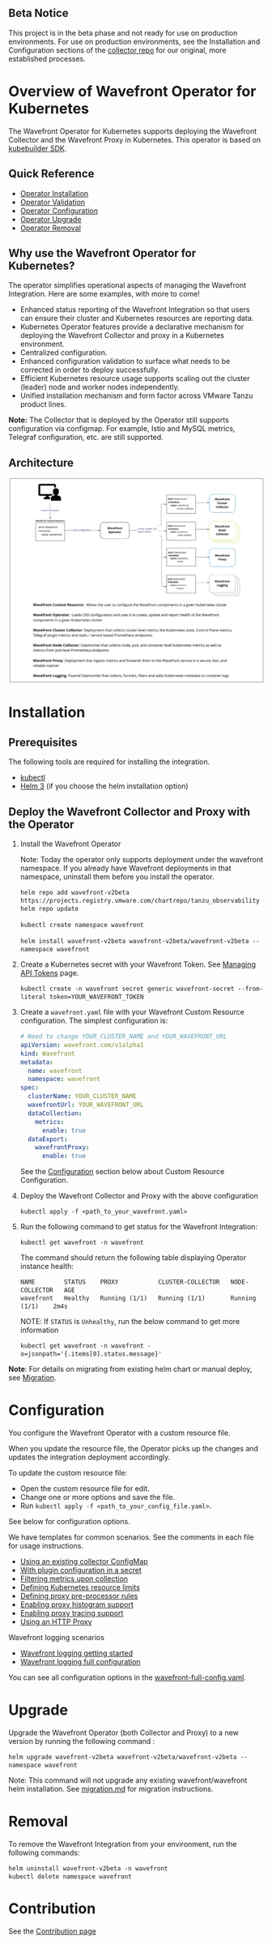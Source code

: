## Beta Notice

This project is in the beta phase and not ready for use on production environments.
For use on production environments,
see the Installation and Configuration sections of the [collector repo](https://github.com/wavefrontHQ/wavefront-collector-for-kubernetes)
for our original, more established processes.


# Overview of Wavefront Operator for Kubernetes

The Wavefront Operator for Kubernetes
supports deploying the Wavefront Collector and the Wavefront Proxy in Kubernetes.
This operator is based on [kubebuilder SDK](https://book.kubebuilder.io/).

## Quick Reference
- [Operator Installation](#installation)
- [Operator Validation](#component-status-validation)
- [Operator Configuration](#configuration)
- [Operator Upgrade](#upgrade)
- [Operator Removal](#removal)

## Why use the Wavefront Operator for Kubernetes?

The operator simplifies operational aspects of managing the Wavefront Integration. Here are some examples, with more to come!
 - Enhanced status reporting of the Wavefront Integration so that users can ensure their cluster and Kubernetes resources are reporting data.
 - Kubernetes Operator features provide a declarative mechanism for deploying the Wavefront Collector and proxy in a Kubernetes environment.
 - Centralized configuration.
 - Enhanced configuration validation to surface what needs to be corrected in order to deploy successfully.
 - Efficient Kubernetes resource usage supports scaling  out the cluster (leader) node and worker nodes independently.
 - Unified installation mechanism and form factor across VMware Tanzu product lines.

**Note:** The Collector that is deployed by the Operator still supports configuration via configmap.
For example, Istio and MySQL metrics, Telegraf configuration, etc. are still supported.

## Architecture

![Wavefront Operator for Kubernetes Architecture](architecture-logging2.png)

# Installation

## Prerequisites

The following tools are required for installing the integration.
- [kubectl](https://kubernetes.io/docs/tasks/tools/)
- [Helm 3](https://helm.sh/docs/intro/install/) (if you choose the helm installation option)

## Deploy the Wavefront Collector and Proxy with the Operator
1. Install the Wavefront Operator

   Note: Today the operator only supports deployment under the wavefront namespace.
   If you already have Wavefront deployments in that namespace, uninstall them before you install the operator.

   ```
   helm repo add wavefront-v2beta https://projects.registry.vmware.com/chartrepo/tanzu_observability
   helm repo update

   kubectl create namespace wavefront

   helm install wavefront-v2beta wavefront-v2beta/wavefront-v2beta --namespace wavefront
   ```

2. Create a Kubernetes secret with your Wavefront Token.
   See [Managing API Tokens](https://docs.wavefront.com/wavefront_api.html#managing-api-tokens) page.
   ```
   kubectl create -n wavefront secret generic wavefront-secret --from-literal token=YOUR_WAVEFRONT_TOKEN
   ```
3. Create a `wavefront.yaml` file with your Wavefront Custom Resource configuration.  The simplest configuration is:
   ```yaml
   # Need to change YOUR_CLUSTER_NAME and YOUR_WAVEFRONT_URL
   apiVersion: wavefront.com/v1alpha1
   kind: Wavefront
   metadata:
     name: wavefront
     namespace: wavefront
   spec:
     clusterName: YOUR_CLUSTER_NAME
     wavefrontUrl: YOUR_WAVEFRONT_URL
     dataCollection:
       metrics:
         enable: true
     dataExport:
       wavefrontProxy:
         enable: true
   ```
   See the [Configuration](#configuration) section below about Custom Resource Configuration.


4. Deploy the Wavefront Collector and Proxy with the above configuration
   ```
   kubectl apply -f <path_to_your_wavefront.yaml>
   ```
5. Run the following command to get status for the Wavefront Integration:
   ```
   kubectl get wavefront -n wavefront
   ```
   The command should return the following table displaying Operator instance health:
   ```
   NAME        STATUS    PROXY           CLUSTER-COLLECTOR   NODE-COLLECTOR   AGE
   wavefront   Healthy   Running (1/1)   Running (1/1)       Running (1/1)    2m4s
   ```
   NOTE: If `STATUS` is `Unhealthy`, run the below command to get more information
   ```
   kubectl get wavefront -n wavefront -o=jsonpath='{.items[0].status.message}'
   ```
**Note**: For details on migrating from existing helm chart or manual deploy,
see [Migration](docs/migration.md).

# Configuration

You configure the Wavefront Operator with a custom resource file.

When you update the resource file,
the Operator picks up the changes and updates the integration deployment accordingly.

To update the custom resource file:
- Open the custom resource file for edit.
- Change one or more options and save the file.
- Run `kubectl apply -f <path_to_your_config_file.yaml>`.

See below for configuration options.

We have templates for common scenarios. See the comments in each file for usage instructions.

 * [Using an existing collector ConfigMap](./deploy/kubernetes/scenarios/wavefront-collector-existing-configmap.yaml)
 * [With plugin configuration in a secret](./deploy/kubernetes/scenarios/wavefront-collector-with-plugin-secret.yaml)
 * [Filtering metrics upon collection](./deploy/kubernetes/scenarios/wavefront-collector-filtering.yaml)
 * [Defining Kubernetes resource limits](./deploy/kubernetes/scenarios/wavefront-pod-resources.yaml)
 * [Defining proxy pre-processor rules](./deploy/kubernetes/scenarios/wavefront-proxy-preprocessor-rules.yaml)
 * [Enabling proxy histogram support](./deploy/kubernetes/scenarios/wavefront-proxy-histogram.yaml)
 * [Enabling proxy tracing support](./deploy/kubernetes/scenarios/wavefront-proxy-tracing.yaml)
 * [Using an HTTP Proxy](./deploy/kubernetes/scenarios/wavefront-proxy-with-http-proxy.yaml)

Wavefront logging scenarios
 * [Wavefront logging getting started](./deploy/kubernetes/scenarios/wavefront-logging-getting-started.yaml)
 * [Wavefront logging full configuration](./deploy/kubernetes/scenarios/wavefront-logging-full-config.yaml)

You can see all configuration options in the [wavefront-full-config.yaml](./deploy/kubernetes/scenarios/wavefront-full-config.yaml).

# Upgrade

Upgrade the Wavefront Operator (both Collector and Proxy) to a new version by running the following command :

```
helm upgrade wavefront-v2beta wavefront-v2beta/wavefront-v2beta --namespace wavefront
```

Note: This command will not upgrade any existing wavefront/wavefront helm installation. See [migration.md](./docs/migration.md) for migration instructions.

# Removal

To remove the Wavefront Integration from your environment, run the following commands:

```
helm uninstall wavefront-v2beta -n wavefront
kubectl delete namespace wavefront
```

# Contribution

See the [Contribution page](docs/contribution.md)
